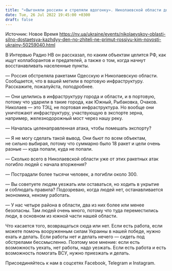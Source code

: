 ```yaml
---
title: "«Выгоняли россиян и стреляли вдогонку». Николаевской области достается каждый день, но жители никогда не примут РФ интервью с Виталием Кимом"
date: Tue, 26 Jul 2022 19:45:00 +0300
draft: false
---
```

Источник: Новое Время https://nv.ua/ukraine/events/nikolaevskoy-oblasti-silno-dostaetsya-kazhdyy-den-no-zhiteli-ne-primut-rossiyu-kim-novosti-ukrainy-50259040.html


В Интервью Радио НВ он рассказал, по каким объектам целится РФ, как ищут коллаборантов и предателей, а также о том, когда начнут восстанавливать населенные пункты.

— Россия обстреляла ракетами Одесскую и Николаевскую области. Сообщается, что в вашей метили в портовую инфраструктуру. Расскажите, пожалуйста, поподробнее.

— Они целились в инфраструктуру города и области, и в портовую, потому что ударили в такие города, как Южный, Рыбаковка, Очаков. Николаев — это ТЭЦ, не портовая инфраструктура. Но вообще они уничтожают инфраструктуру, участвующую в экспорте зерна, например, железнодорожный мост через нашу реку.

— Началась целенаправленная атака, чтобы помешать экспорту?

— Я не могу сделать такой вывод. Они бьют по всем объектам, не сильно выбирая, потому что суммарно было 18 ракет и цели очень разные — куда попали, куда не попали.

— Сколько всего в Николаевской области уже от этих ракетных атак погибло людей с начала вторжения?

— Пострадали более тысячи человек, а погибли около 300.

— Вы советуете людям уезжать или оставаться, но ходить в укрытие и соблюдать правила? Подозреваю, когда людей нет, останавливается экономика, некому работать.

— У нас четыре района в области, два из них более или менее безопасны. Там людей очень много, потому что туда переместились люди, в основном из южной части нашей области.

Что касается того, возвращаться сюда или нет. Если есть работа, если можете помочь вооруженным силам Украины в нашей победе, нужно ехать и делать. Если работы нет и делать нечего — сидеть под обстрелами бессмысленно. Поэтому мое мнение: если есть возможность уехать, нет работы, надо уезжать. Если есть работа и есть возможность помогать ВСУ, нужно приезжать и делать.

Присоединяйтесь к нам в соцсетях Facebook, Telegram и Instagram.
